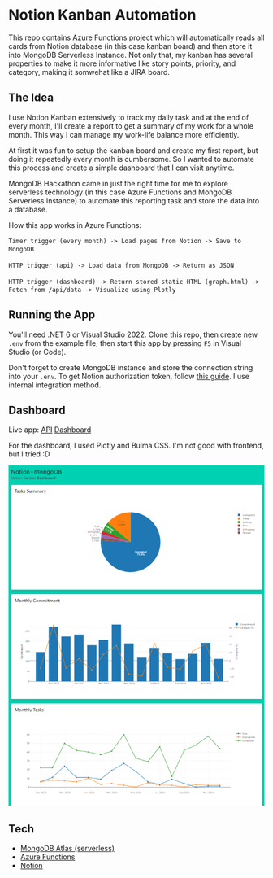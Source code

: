 ﻿# Notion Kanban Automation

This repo contains Azure Functions project which will automatically reads all cards from Notion database (in this case kanban board) and then store it into MongoDB Serverless Instance. Not only that, my kanban has several properties to make it more informative like story points, priority, and category, making it somwehat like a JIRA board.

## The Idea

I use Notion Kanban extensively to track my daily task and at the end of every month, I'll create a report to get a summary of my work for a whole month. This way I can manage my work-life balance more efficiently.

At first it was fun to setup the kanban board and create my first report, but doing it repeatedly every month is cumbersome. So I wanted to automate this process and create a simple dashboard that I can visit anytime.

MongoDB Hackathon came in just the right time for me to explore serverless technology (in this case Azure Functions and MongoDB Serverless Instance) to automate this reporting task and store the data into a database.

How this app works in Azure Functions:

```
Timer trigger (every month) -> Load pages from Notion -> Save to MongoDB

HTTP trigger (api) -> Load data from MongoDB -> Return as JSON

HTTP trigger (dashboard) -> Return stored static HTML (graph.html) -> Fetch from /api/data -> Visualize using Plotly
```

## Running the App

You'll need .NET 6 or Visual Studio 2022. Clone this repo, then create new `.env` from the example file, then start this app by pressing `F5` in Visual Studio (or Code).

Don't forget to create MongoDB instance and store the connection string into your `.env`. To get Notion authorization token, follow [this guide](https://developers.notion.com/docs/authorization). I use internal integration method.

## Dashboard

Live app: [API](https://fahminotionautomation.azurewebsites.net/api/data) [Dashboard](https://fahminotionautomation.azurewebsites.net/api/dashboard)

For the dashboard, I used Plotly and Bulma CSS. I'm not good with frontend, but I tried :D

![Dashboard](dashboard.png)

## Tech

- [MongoDB Atlas (serverless)](https://docs.atlas.mongodb.com/tutorial/create-new-serverless-instance/)
- [Azure Functions](https://azure.microsoft.com/en-us/services/functions/)
- [Notion](https://www.notion.so/)
